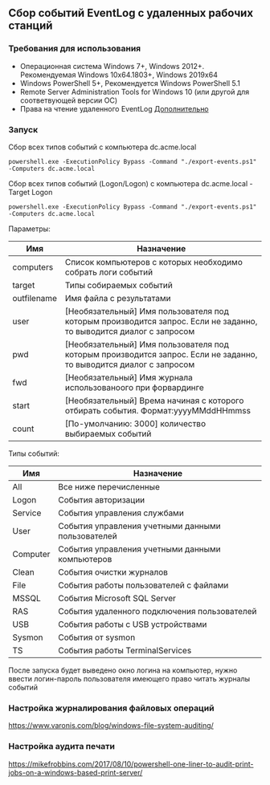 ## Сбор событий EventLog c удаленных рабочих станций

### Требования для использования
+ Операционная система Windows 7+, Windows 2012+. Рекомендуемая Windows 10x64.1803+, Windows 2019x64
+ Windows PowerShell 5+, Рекомендуется Windows PowerShell 5.1
+ Remote Server Administration Tools for Windows 10 (или другой для соответвующей версии ОС)
+ Права на чтение удаленного EventLog [Дополнительно](https://support.microsoft.com/ru-ru/help/323076/how-to-set-event-log-security-locally-or-by-using-group-policy)

### Запуск

Сбор всех типов событий с компьютера dc.acme.local
```
powershell.exe -ExecutionPolicy Bypass -Command "./export-events.ps1" -Computers dc.acme.local
```

Сбор всех типов событий (Logon/Logon) с компьютера dc.acme.local -Target Logon
```
powershell.exe -ExecutionPolicy Bypass -Command "./export-events.ps1" -Computers dc.acme.local
```


Параметры:

| Имя              | Назначение                                                                                                        |
|------------------|-------------------------------------------------------------------------------------------------------------------|
| computers        | Список компьютеров с которых необходимо собрать логи событий                                                      |
| target           | Типы собираемых событий                                                                                           |
| outfilename      | Имя файла с результатами                                                                                          |
| user             | [Необязательный] Имя пользователя под которым производится запрос. Если не заданно, то выводится диалог с запросом |
| pwd              | [Необязательный] Имя пользователя под которым производится запрос. Если не заданно, то выводится диалог с запросом |
| fwd              | [Необязательный] Имя журнала использованоого при форвардинге                                                     |
| start            | [Необязательный] Врема начиная с которого отбирать события. Формат:yyyyMMddHHmmss                                |
| count            | [По-умолчанию: 3000] количество выбираемых событий                                                               |



Типы событий:

| Имя              | Назначение                                                                                                       |
|------------------|------------------------------------------------------------------------------------------------------------------|
| All              | Все ниже перечисленные                                                                                           |
| Logon            | События авторизации                                                                                              |
| Service          | События управления службами                                                                                      |
| User             | События управления учетными данными пользователей                                                                |
| Computer         | События управления учетными данными компьютеров                                                                  |
| Clean            | События очистки журналов                                                                                         |
| File             | События работы пользователей с файлами                                                                           |
| MSSQL            | События Microsoft SQL Server                                                                                     |
| RAS              | События удаленного подключения пользователей                                                                     |
| USB              | События работы с USB устройствами                                                                                |
| Sysmon           | События от sysmon                                                                                                |
| TS               | События работы TerminalServices                                                                                  |

После запуска будет выведено окно логина на компьютер, нужно ввести логин-пароль пользователя имеющего право читать журналы событий


### Настройка журналирования файловых операций

https://www.varonis.com/blog/windows-file-system-auditing/

### Настройка аудита печати

https://mikefrobbins.com/2017/08/10/powershell-one-liner-to-audit-print-jobs-on-a-windows-based-print-server/

